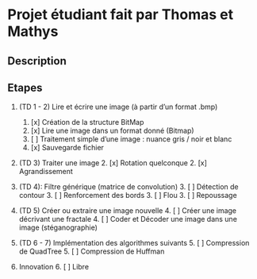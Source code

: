﻿# Projet étudiant fait par Thomas et Mathys

## Description

## Etapes

1. (TD 1 - 2) Lire et écrire une image (à partir d’un format .bmp)
   1. [x] Création de la structure BitMap
   1. [x] Lire une image dans un format donné (Bitmap)
   1. [ ] Traitement simple d’une image : nuance gris / noir et blanc
   1. [x] Sauvegarde fichier
   
2. (TD 3) Traiter une image
   2. [x] Rotation quelconque
   2. [x] Agrandissement

3. (TD 4): Filtre générique (matrice de convolution)
   3. [ ] Détection de contour
   3. [ ] Renforcement des bords
   3. [ ] Flou
   3. [ ] Repoussage
   
4. (TD 5) Créer ou extraire une image nouvelle
   4. [ ] Créer une image décrivant une fractale
   4. [ ] Coder et Décoder une image dans une image (stéganographie)

5. (TD 6 - 7) Implémentation des algorithmes suivants
   5. [ ] Compression de QuadTree 
   5. [ ] Compression de Huffman 

6. Innovation
   6. [ ] Libre
